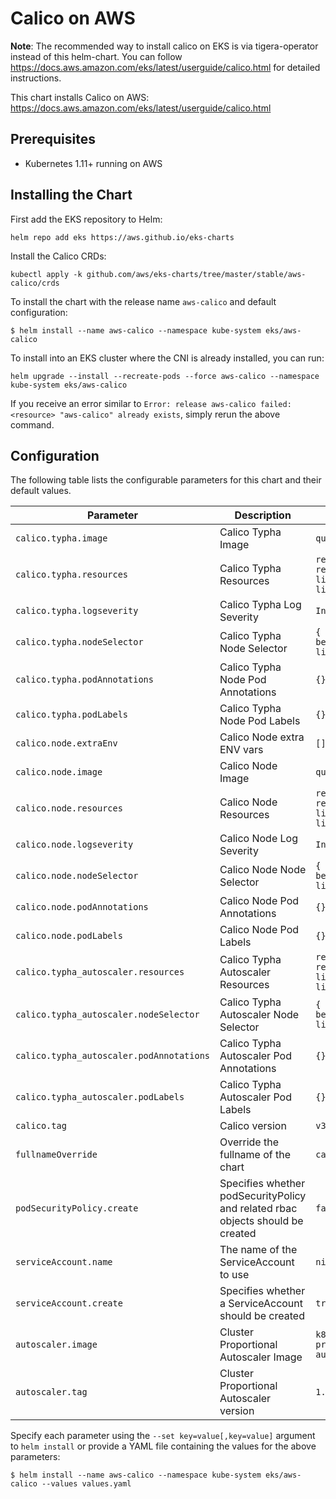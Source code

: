 # Calico on AWS
**Note**: The recommended way to install calico on EKS is via tigera-operator instead of this helm-chart. 
You can follow https://docs.aws.amazon.com/eks/latest/userguide/calico.html for detailed instructions.


This chart installs Calico on AWS: https://docs.aws.amazon.com/eks/latest/userguide/calico.html


## Prerequisites

- Kubernetes 1.11+ running on AWS

## Installing the Chart

First add the EKS repository to Helm:

```shell
helm repo add eks https://aws.github.io/eks-charts
```

Install the Calico CRDs:

```shell
kubectl apply -k github.com/aws/eks-charts/tree/master/stable/aws-calico/crds
```

To install the chart with the release name `aws-calico` and default configuration:

```shell
$ helm install --name aws-calico --namespace kube-system eks/aws-calico
```

To install into an EKS cluster where the CNI is already installed, you can run:

```shell
helm upgrade --install --recreate-pods --force aws-calico --namespace kube-system eks/aws-calico
```

If you receive an error similar to `Error: release aws-calico failed: <resource> "aws-calico" already exists`, simply rerun the above command.

## Configuration

The following table lists the configurable parameters for this chart and their default values.

| Parameter                                | Description                                             | Default                         |
|------------------------------------------|---------------------------------------------------------|---------------------------------|
| `calico.typha.image`                     | Calico Typha Image                                      | `quay.io/calico/typha`          |
| `calico.typha.resources`                 | Calico Typha Resources                                  | `requests.memory: 64Mi, requests.cpu: 50m, limits.memory: 96Mi, limits.cpu: 100m` |
| `calico.typha.logseverity`               | Calico Typha Log Severity                               | `Info`                          |
| `calico.typha.nodeSelector`              | Calico Typha Node Selector                              | `{ beta.kubernetes.io/os: linux }` |
| `calico.typha.podAnnotations`            | Calico Typha Node Pod Annotations                       | `{}`                            |
| `calico.typha.podLabels`                 | Calico Typha Node Pod Labels                            | `{}`                            |
| `calico.node.extraEnv`                   | Calico Node extra ENV vars                              | `[]`                            |
| `calico.node.image`                      | Calico Node Image                                       | `quay.io/calico/node`           |
| `calico.node.resources`                  | Calico Node Resources                                   | `requests.memory: 32Mi, requests.cpu: 20m, limits.memory: 64Mi, limits.cpu: 100m` |
| `calico.node.logseverity`                | Calico Node Log Severity                                | `Info`                          |
| `calico.node.nodeSelector`               | Calico Node Node Selector                               | `{ beta.kubernetes.io/os: linux }` |
| `calico.node.podAnnotations`             | Calico Node Pod Annotations                             | `{}`                            |
| `calico.node.podLabels`                  | Calico Node Pod Labels                                  | `{}`                            |
| `calico.typha_autoscaler.resources`      | Calico Typha Autoscaler Resources                       | `requests.memory: 16Mi, requests.cpu: 10m, limits.memory: 32Mi, limits.cpu: 10m` |
| `calico.typha_autoscaler.nodeSelector`   | Calico Typha Autoscaler Node Selector                   | `{ beta.kubernetes.io/os: linux }` |
| `calico.typha_autoscaler.podAnnotations` | Calico Typha Autoscaler Pod Annotations                 | `{}`                            |
| `calico.typha_autoscaler.podLabels`      | Calico Typha Autoscaler Pod Labels                      | `{}`                            |
| `calico.tag`                             | Calico version                                          | `v3.8.1`                        |
| `fullnameOverride`                       | Override the fullname of the chart                      | `calico`                        |
| `podSecurityPolicy.create`               | Specifies whether podSecurityPolicy and related rbac objects should be created    | `false`                          |
| `serviceAccount.name`                    | The name of the ServiceAccount to use                   | `nil`                           |
| `serviceAccount.create`                  | Specifies whether a ServiceAccount should be created    | `true`                          |
| `autoscaler.image`                       | Cluster Proportional Autoscaler Image                   | `k8s.gcr.io/cluster-proportional-autoscaler-amd64` |
| `autoscaler.tag`                         | Cluster Proportional Autoscaler version                 | `1.1.2`                                            |

Specify each parameter using the `--set key=value[,key=value]` argument to `helm install` or provide a YAML file containing the values for the above parameters:

```shell
$ helm install --name aws-calico --namespace kube-system eks/aws-calico --values values.yaml
```
